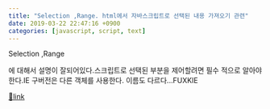 ```yaml
---
title: "Selection ,Range. html에서 자바스크립트로 선택된 내용 가져오기 관련"
date: 2019-03-22 22:47:16 +0900
categories: [javascript, script, text]
---
```


Selection ,Range

  
에 대해서 설명이 잘되어있다.스크립트로 선택된 부분을 제어할려면 필수 적으로 알아야한다.IE 구버전은 다른 객체를 사용한다. 이름도 다르다...FUXKIE


[🔗link](http://www.mins01.com/mh/tech/read/1265)
